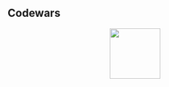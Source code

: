 ## Codewars

<div id="header" align="center">
  <img src="https://docs.codewars.com/logo.svg" width="100"/>
</div>
